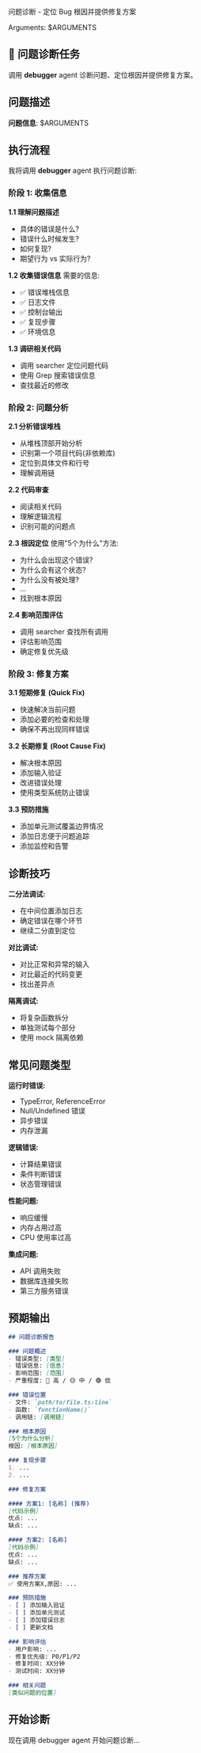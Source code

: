问题诊断 - 定位 Bug 根因并提供修复方案

Arguments: $ARGUMENTS

## 🐛 问题诊断任务

调用 **debugger** agent 诊断问题、定位根因并提供修复方案。

## 问题描述

**问题信息**: $ARGUMENTS

## 执行流程

我将调用 **debugger** agent 执行问题诊断:

### 阶段 1: 收集信息

**1.1 理解问题描述**
- 具体的错误是什么?
- 错误什么时候发生?
- 如何复现?
- 期望行为 vs 实际行为?

**1.2 收集错误信息**
需要的信息:
- ✅ 错误堆栈信息
- ✅ 日志文件
- ✅ 控制台输出
- ✅ 复现步骤
- ✅ 环境信息

**1.3 调研相关代码**
- 调用 searcher 定位问题代码
- 使用 Grep 搜索错误信息
- 查找最近的修改

### 阶段 2: 问题分析

**2.1 分析错误堆栈**
- 从堆栈顶部开始分析
- 识别第一个项目代码(非依赖库)
- 定位到具体文件和行号
- 理解调用链

**2.2 代码审查**
- 阅读相关代码
- 理解逻辑流程
- 识别可能的问题点

**2.3 根因定位**
使用"5个为什么"方法:
- 为什么会出现这个错误?
- 为什么会有这个状态?
- 为什么没有被处理?
- ...
- 找到根本原因

**2.4 影响范围评估**
- 调用 searcher 查找所有调用
- 评估影响范围
- 确定修复优先级

### 阶段 3: 修复方案

**3.1 短期修复 (Quick Fix)**
- 快速解决当前问题
- 添加必要的检查和处理
- 确保不再出现同样错误

**3.2 长期修复 (Root Cause Fix)**
- 解决根本原因
- 添加输入验证
- 改进错误处理
- 使用类型系统防止错误

**3.3 预防措施**
- 添加单元测试覆盖边界情况
- 添加日志便于问题追踪
- 添加监控和告警

## 诊断技巧

**二分法调试:**
- 在中间位置添加日志
- 确定错误在哪个环节
- 继续二分直到定位

**对比调试:**
- 对比正常和异常的输入
- 对比最近的代码变更
- 找出差异点

**隔离调试:**
- 将复杂函数拆分
- 单独测试每个部分
- 使用 mock 隔离依赖

## 常见问题类型

**运行时错误:**
- TypeError, ReferenceError
- Null/Undefined 错误
- 异步错误
- 内存泄漏

**逻辑错误:**
- 计算结果错误
- 条件判断错误
- 状态管理错误

**性能问题:**
- 响应缓慢
- 内存占用过高
- CPU 使用率过高

**集成问题:**
- API 调用失败
- 数据库连接失败
- 第三方服务错误

## 预期输出

```markdown
## 问题诊断报告

### 问题概述
- 错误类型: [类型]
- 错误信息: [信息]
- 影响范围: [范围]
- 严重程度: 🔴 高 / 🟡 中 / 🟢 低

### 错误位置
- 文件: `path/to/file.ts:line`
- 函数: `functionName()`
- 调用链: [调用链]

### 根本原因
[5个为什么分析]
根因: [根本原因]

### 复现步骤
1. ...
2. ...

### 修复方案

#### 方案1: [名称] (推荐)
[代码示例]
优点: ...
缺点: ...

#### 方案2: [名称]
[代码示例]
优点: ...
缺点: ...

### 推荐方案
✅ 使用方案X,原因: ...

### 预防措施
- [ ] 添加输入验证
- [ ] 添加单元测试
- [ ] 添加错误日志
- [ ] 更新文档

### 影响评估
- 用户影响: ...
- 修复优先级: P0/P1/P2
- 修复时间: XX分钟
- 测试时间: XX分钟

### 相关问题
[类似问题的位置]
```

## 开始诊断

现在调用 debugger agent 开始问题诊断...
